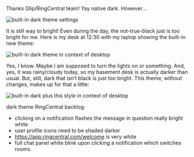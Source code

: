 Thanks Glip/RingCentral team! Yay native dark. However…

![built-in dark theme settings](https://i.imgur.com/HIaR0Nv.png)

It is still way to bright! Even during the day, the not-true-black just is too bright for me. Here is my desk at 12:30 with my laptop showing the built-in new theme:

![built-in dark theme in context of desktop](https://i.imgur.com/NlccntU.jpg)

Yes, I know. Maybe I am supposed to turn the lights on or something. And, yes, it was rainy/cloudy today, so my basement desk is actually darker than usual. But, still, dark that isn’t black is just too bright. This theme, without changes, makes up for that a little:

![built-in dark plus this style in context of desktop](https://i.imgur.com/9IvHTIt.jpg)

dark theme RingCentral backlog:

* clicking on a notification flashes the message in question really bright white
* user profile icons need to be shaded darker
* https://app.ringcentral.com/welcome is very white
* full chat panel white blink upon clicking a notification which switches rooms.
